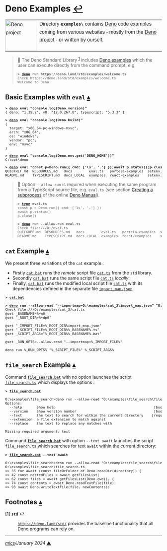 # <span id="top">Deno Examples</span> <span style="size:25%;"><a href="../README.md">↩</a></span>

<table style="font-family:Helvetica,Arial;line-height:1.6;">
  <tr>
  <td style="border:0;padding:0 10px 0 0;min-width:100px;"><a href="https://deno.land/" rel="external"><img style="border:0;" src="https://deno.land/logo.svg" width="100" alt="Deno project"/></a></td>
  <td style="border:0;padding:0;vertical-align:text-top;">
    Directory <strong><code>examples\</code></strong> contains <a href="https://deno.land/" rel="external">Deno</a> code examples coming from various websites - mostly from the <a href="https://deno.land/" rel="external">Deno project</a> - or written by ourself.
  </td>
  </tr>
</table>

> **:mag_right:** The Deno Standard Library <sup id="anchor_01"><a href="#footnote_01">1</a></sup> includes [Deno examples](https://deno.land/std/examples) which the user can execute directly from the command prompt, e.g.
>
> <pre style="font-size:80%;">
> <b>&gt; <a href="https://deno.land/manual/getting_started/command_line_interface" rel="external">deno</a> run https://deno.land/std/examples/welcome.ts</b>
> Check https://deno.land/std/examples/welcome.ts
> Welcome to Deno!
> </pre>

## <span id="basic">Basic Examples with `eval`</span> [**&#x25B4;**](#top)

<pre style="font-size:80%;">
<b>&gt; <a href="https://deno.land/manual/getting_started/command_line_interface" rel="external">deno</a> eval "console.log(Deno.version)"</b>
{ deno: "1.39.2", v8: "12.0.267.8", typescript: "5.3.3" }
</pre>

<pre style="font-size:80%;">
<b>&gt; <a href="https://deno.land/manual/getting_started/command_line_interface" rel="external">deno</a> eval "console.log(Deno.build)"</b>
{
  target: "x86_64-pc-windows-msvc",
  arch: "x86_64",
  os: "windows",
  vendor: "pc",
  env: "msvc"
}
</pre>

<pre style="font-size:80%;">
<b>&gt; <a href="https://deno.land/manual/getting_started/command_line_interface" rel="external">deno</a> eval "console.log(Deno.env.get('DENO_HOME'))"</b>
C:\opt\deno
</pre>

<pre style="font-size:80%;">
<b>&gt; <a href="https://deno.land/manual/getting_started/command_line_interface" rel="external">deno</a> eval "const p=Deno.run({ cmd: ['ls', '.'] });await p.status();p.close();"</b>
QUICKREF.md  RESOURCES.md   docs        eval.ts   portela-examples  setenv.bat
README.md    TYPESCRIPT.md  docs_LOCAL  examples  react-examples    setenv.sh
</pre>

> **:mag_right:** Option `--allow-run` is required when executing the same program from a TypeScript source file, e.g. `eval.ts` (see section [Creating a subprocess](https://deno.land/manual/examples/subprocess) of the online [Deno Manual](https://deno.land/manual)).
> 
> <pre style="font-size:80%;">
> <b>&gt; <a href="https://docs.microsoft.com/en-us/windows-server/administration/windows-commands/type" rel="external">type</a> eval.ts</b>
> const p = Deno.run({ cmd: ['ls', '.'] })
> await p.status()
> p.close()
> &nbsp;
> <b>&gt; <a href="https://deno.land/manual/getting_started/command_line_interface" rel="external">deno</a> run --allow-run eval.ts</b>
> Check file:///O:/eval.ts
> QUICKREF.md  RESOURCES.md   docs        eval.ts   portela-examples  setenv.bat
> README.md    TYPESCRIPT.md  docs_LOCAL  examples  react-examples    setenv.sh
> </pre>

## <span id="cat">`cat` Example</span> [**&#x25B4;**](#top)

We present three variations of the `cat` example :
- Firstly [`cat.bat`](cat/cat.bat) runs the *remote* script file [`cat.ts`](https://deno.land/std@0.120.0/examples/cat.ts) from the `std` library.
- Secondly [`cat.bat`](cat_2/cat.bat) runs the same script file [`cat.ts`](cat_2/cat.ts) *locally*.
- Finally, [`cat.bat`](cat_3/cat.bat) runs the modified local script file [`cat.ts`](cat_3/cat.ts) with its dependencies defined in the separate file [`import_map.json`](cat_3/import_map.json). 

<pre style="font-size:80%;">
<b>&gt; <a href="cat_3/cat.bat">cat.bat</a></b>
&nbsp;
<b>&gt; <a href="https://deno.land/manual/getting_started/command_line_interface" rel="external">deno</a> run --allow-read "--importmap=O:\examples\cat_3\import_map.json" "O:\examples\cat_3\cat.ts" "O:\examples\cat_3\cat.bat"</b>
Check file:///O:/examples/cat_3/cat.ts
@set _BASENAME=%~n0
@set "_ROOT_DIR=%~dp0"

@set "_IMPORT_FILE=%_ROOT_DIR%import_map.json"
@set "_SCRIPT_FILE=%_ROOT_DIR%%_BASENAME%.ts"
@set _SCRIPT_ARGS="%_ROOT_DIR%%_BASENAME%.bat"

@set _RUN_OPTS=--allow-read "--importmap=%_IMPORT_FILE%"

deno run %_RUN_OPTS% "%_SCRIPT_FILE%" %_SCRIPT_ARGS%
</pre>

## <span id="file_search">`file_search` Example</span> [**&#x25B4;**](#top)

Command [**`file_search.bat`**](./file_search/file_search.bat) with no option launches the script [`file_search.ts`](./file_search/file_search.ts) which displays the options :

<pre style="font-size:80%;">
<b>&gt; <a href="./file_search/file_search.bat">file_search.bat</a></b>

O:\examples\file_search>deno run --allow-read "O:\examples\file_search\file_search.ts"
Options:
  --help       Show help                                               [boolean]
  --version    Show version number                                     [boolean]
  --text       the text to search for within the current directory    [required]
  --extension  a file extension to match against
  --replace    the text to replace any matches with

Missing required argument: text
</pre>

Command [**`file_search.bat`**](./file_search/file_search.bat) with option `--text await` launches the script [`file_search.ts`](./file_search/file_search.ts) which searches for text `await` within the current directory:

<pre style="font-size:80%;">
<b>&gt; <a href="./file_search/file_search.bat">file_search.bat</a> --text await</b>

O:\examples\file_search>deno run --allow-read "O:\examples\file_search\file_search.ts" --text await
O:\examples\file_search\file_search.ts
=> 35 for await (const fileOrFolder of Deno.readDir(directory)) {
=> 42 const nestedFiles = await getFilesList(
=> 62 const files = await getFilesList(Deno.cwd(), {
=> 74 const contents = await Deno.readTextFile(file);
=> 93 await Deno.writeTextFile(file, newContents);
</pre>

## <span id="footnotes">Footnotes</span> [**&#x25B4;**](#top)

<span id="footnote_01">[1]</span> **`std`** [↩](#anchor_01)

<dl><dd>
<a href="https://deno.land/std/" rel="external"><code>https://deno.land/std/</code></a> provides the baseline functionality that all Deno programs can rely on.
</dd></dl>

***

*[mics](https://lampwww.epfl.ch/~michelou/)/January 2024* [**&#9650;**](#top)
<span id="bottom">&nbsp;</span>

<!-- link refs -->
